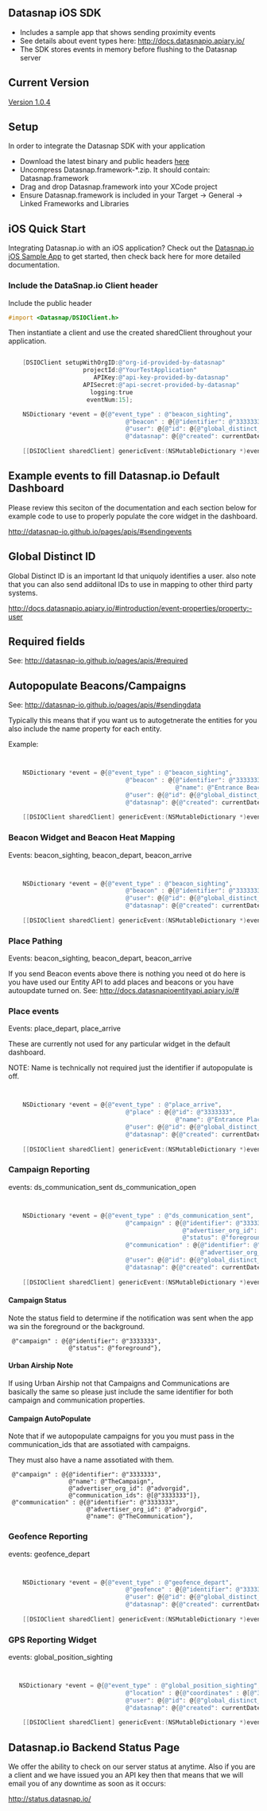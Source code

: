 ## Datasnap iOS SDK
* Includes a sample app that shows sending proximity events
* See details about event types here: http://docs.datasnapio.apiary.io/
* The SDK stores events in memory before flushing to the Datasnap server

## Current Version

[Version 1.0.4](https://github.com/datasnap-io/datasnap-ios-sdk/releases/download/1.0.4/Datasnap.framework-1.0.4.zip)

## Setup
In order to integrate the Datasnap SDK with your application
* Download the latest binary and public headers [here](https://github.com/datasnap-io/datasnap-ios-sdk/releases/download/1.0.4/Datasnap.framework-1.0.4.zip)
* Uncompress Datasnap.framework-*.zip. It should contain: Datasnap.framework
* Drag and drop Datasnap.framework into your XCode project
* Ensure Datasnap.framework is included in your Target -> General -> Linked Frameworks and Libraries

## iOS Quick Start

Integrating Datasnap.io with an iOS application? Check out the [Datasnap.io iOS Sample App](https://github.com/datasnap-io/datasnap-ios-generic-sample) to get started, then check back here for more detailed documentation.

### Include the DataSnap.io Client header

Include the public header
```objective-C
#import <Datasnap/DSIOClient.h>
```

Then instantiate a client and use the created sharedClient throughout your application.

```objective-C

    [DSIOClient setupWithOrgID:@"org-id-provided-by-datasnap"
                     projectId:@"YourTestApplication"
                        APIKey:@"api-key-provided-by-datasnap"
                     APISecret:@"api-secret-provided-by-datasnap"
                       logging:true
                      eventNum:15];

    NSDictionary *event = @{@"event_type" : @"beacon_sighting",
                                 @"beacon" : @{@"identifier": @"3333333"},
                                 @"user": @{@"id": @{@"global_distinct_id": global_distinct_id}},
                                 @"datasnap": @{@"created": currentDate()}};
    
    [[DSIOClient sharedClient] genericEvent:(NSMutableDictionary *)event];

```

## Example events to fill Datasnap.io Default Dashboard

Please review this seciton of the documentation and each section below for example code to use to properly populate the core widget in the dashboard.

http://datasnap-io.github.io/pages/apis/#sendingevents

## Global Distinct ID

Global Distinct ID is an important Id that uniquoly identifies a user. also note that you can also send addiitonal IDs to use in mapping to other third party systems.

http://docs.datasnapio.apiary.io/#introduction/event-properties/property:-user

## Required fields

See: http://datasnap-io.github.io/pages/apis/#required

## Autopopulate Beacons/Campaigns

See: http://datasnap-io.github.io/pages/apis/#sendingdata

Typically this means that if you want us to autogetnerate the entities for you also include the name property for each entity.

Example:
```objective-C


    NSDictionary *event = @{@"event_type" : @"beacon_sighting",
                                 @"beacon" : @{@"identifier": @"3333333",
                                               @"name": @"Entrance Beacon"},
                                 @"user": @{@"id": @{@"global_distinct_id": global_distinct_id}},
                                 @"datasnap": @{@"created": currentDate()}};
    
    [[DSIOClient sharedClient] genericEvent:(NSMutableDictionary *)event];

```


### Beacon Widget and Beacon Heat Mapping

Events:  beacon_sighting, beacon_depart, beacon_arrive 

```objective-C


    NSDictionary *event = @{@"event_type" : @"beacon_sighting",
                                 @"beacon" : @{@"identifier": @"3333333"},
                                 @"user": @{@"id": @{@"global_distinct_id": global_distinct_id}},
                                 @"datasnap": @{@"created": currentDate()}};
    
    [[DSIOClient sharedClient] genericEvent:(NSMutableDictionary *)event];

```

### Place Pathing

Events:  beacon_sighting, beacon_depart, beacon_arrive 

If you send Beacon events above there is nothing you need ot do here is you have used our Entity API to add places and beacons or you have autoupdate turned on.  See: http://docs.datasnapioentityapi.apiary.io/#

### Place events

Events:  place_depart, place_arrive 

These are currently not used for any particular widget in the default dashboard.

NOTE: Name is technically not required just the identifier if autopopulate is off.

```objective-C


    NSDictionary *event = @{@"event_type" : @"place_arrive",
                                 @"place" : @{@"id": @"3333333",
                                               @"name": @"Entrance Place"},
                                 @"user": @{@"id": @{@"global_distinct_id": global_distinct_id}},
                                 @"datasnap": @{@"created": currentDate()}};
    
    [[DSIOClient sharedClient] genericEvent:(NSMutableDictionary *)event];

```

### Campaign Reporting

events: ds_communication_sent ds_communication_open 

```objective-C


    NSDictionary *event = @{@"event_type" : @"ds_communication_sent",
                                 @"campaign" : @{@"identifier": @"3333333",
                                                 @"advertiser_org_id": @"advorgid",
                                                 @"status": @"foreground"},
                                 @"communication" : @{@"identifier": @"3333333",
                                                      @"advertiser_org_id": @"advorgid"},
                                 @"user": @{@"id": @{@"global_distinct_id": global_distinct_id}},
                                 @"datasnap": @{@"created": currentDate()}};
    
    [[DSIOClient sharedClient] genericEvent:(NSMutableDictionary *)event];

```
#### Campaign Status

Note the status field to determine if the notification was sent when the app wa sin the foreground or the background.

```
 @"campaign" : @{@"identifier": @"3333333",
                 @"status": @"foreground"},

```

#### Urban Airship Note

If using Urban Airship not that Campaigns and Communications are basically the same so please just include the same identifier for both campaign and communication properties.

#### Campaign AutoPopulate

Note that if we autopopulate campaigns for you you must pass in the communication_ids that are assotiated with campaigns.

They must also have a name assotiated with them.

```
 @"campaign" : @{@"identifier": @"3333333",
                 @"name": @"TheCampaign",
                 @"advertiser_org_id": @"advorgid",
                 @"communication_ids": @[@"3333333"]},
 @"communication" : @{@"identifier": @"3333333",
                      @"advertiser_org_id": @"advorgid",
                      @"name": @"TheCommunication"},
```

### Geofence Reporting

events: geofence_depart  

```objective-C


    NSDictionary *event = @{@"event_type" : @"geofence_depart",
                                 @"geofence" : @{@"identifier": @"3333333"},
                                 @"user": @{@"id": @{@"global_distinct_id": global_distinct_id}},
                                 @"datasnap": @{@"created": currentDate()}};
    
    [[DSIOClient sharedClient] genericEvent:(NSMutableDictionary *)event];

```

### GPS Reporting Widget

events: global_position_sighting  

```objective-C


   NSDictionary *event = @{@"event_type" : @"global_position_sighting",
                                 @"location" : @{@"coordinates" : @[@"32.89545949009762, -117.19463284827117"]},
                                 @"user": @{@"id": @{@"global_distinct_id": global_distinct_id}},
                                 @"datasnap": @{@"created": currentDate()}};
    
    [[DSIOClient sharedClient] genericEvent:(NSMutableDictionary *)event];

```


## Datasnap.io Backend Status Page

We offer the ability to check on our server status at anytime. Also if you are a client and we have issued you an API key then that means that
we will email you of any downtime as soon as it occurs:

http://status.datasnap.io/
